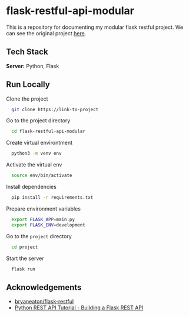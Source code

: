 
# flask-restful-api-modular

This is a repository for documenting my modular flask restful project.
We can see the original project [here](https://github.com/ricoputrap/flask-rest-api).



## Tech Stack

**Server:** Python, Flask

  
## Run Locally

Clone the project

```bash
  git clone https://link-to-project
```

Go to the project directory

```bash
  cd flask-restful-api-modular
```

Create virtual environtment

```bash
  python3 -m venv env
```

Activate the virtual env

```bash
  source env/bin/activate
```

Install dependencies

```bash
  pip install -r requirements.txt
```

Prepare environment variables

```bash
  export FLASK_APP=main.py
  export FLASK_ENV=development
```

Go to the `project` directory

```bash
  cd project
```

Start the server

```bash
  flask run
```

  
## Acknowledgements

 - [bryaneaton/flask-restful](https://github.com/bryaneaton/flask-restful)
 - [Python REST API Tutorial - Building a Flask REST API](https://www.youtube.com/watch?v=GMppyAPbLYk)